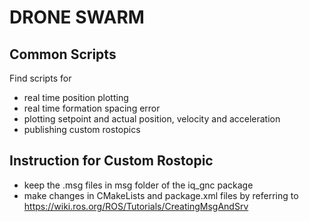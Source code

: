 
# DRONE SWARM
## Common Scripts

Find scripts for
- real time position plotting
- real time formation spacing error
- plotting setpoint and actual position, velocity and acceleration
- publishing custom rostopics

## Instruction for Custom Rostopic
- keep the .msg files in msg folder of the iq_gnc package
- make changes in CMakeLists and package.xml files by referring to https://wiki.ros.org/ROS/Tutorials/CreatingMsgAndSrv 
